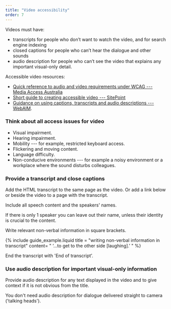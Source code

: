 ```yaml
---
title: "Video accessibility"
order: 7
---
```


Videos must have:
- transcripts for people who don’t want to watch the video, and for search engine indexing
- closed captions for people who can’t hear the dialogue and other sounds
- audio description for people who can’t see the video that explains any important visual-only detail.

Accessible video resources:

- <a href="https://mediaaccess.org.au/practical-web-accessibility/media/requirements" rel="external">Quick reference to audio and video requirements under WCAG --- Media Access Australia</a>
- <a href="https://www.sitepoint.com/accessible-video/" rel="external">Short guide to creating accessible video --- SitePoint</a>
- <a href="http://webaim.org/techniques/captions/" rel="external">Guidance on using captions, transcripts and audio descriptions --- WebAIM</a>.

### Think about all access issues for video

- Visual impairment.
- Hearing impairment.
- Mobility --- for example, restricted keyboard access.
- Flickering and moving content.
- Language difficulty.
- Non-conducive environments --- for example a noisy environment or a workplace where the sound disturbs colleagues.

### Provide a transcript and close captions

Add the HTML transcript to the same page as the video. Or add a link below or beside the video to a page with the transcript.

Include all speech content and the speakers' names.

If there is only 1 speaker you can leave out their name, unless their identity is crucial to the content.

Write relevant non-verbal information in square brackets.

{% include guide_example.liquid
  title = "writing non-verbal information in transcript"
  content= "
‘...to get to the other side [laughing].’
"
%}

End the transcript with 'End of transcript'.

### Use audio description for important visual-only information

Provide audio description for any text displayed in the video and to give context if it is not obvious from the title.

You don't need audio description for dialogue delivered straight to camera ('talking heads').
